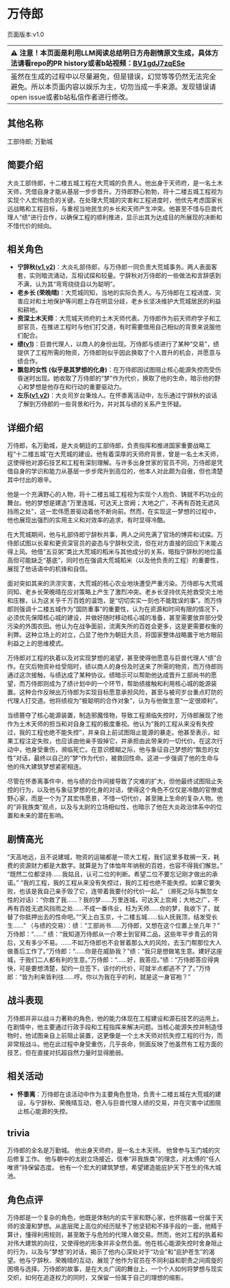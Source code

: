 # 万侍郎
页面版本:v1.0
 

| :warning: 注意！本页面是利用LLM阅读总结明日方舟剧情原文生成，具体方法请看repo的PR history或者b站视频：[BV1gdJ7zqESe](https://www.bilibili.com/video/BV1gdJ7zqESe/)         |
|:----------------------------|
| 虽然在生成的过程中以尽量避免，但是错误，幻觉等等仍然无法完全避免。所以本页面内容以娱乐为主，切勿当成一手来源。发现错误请open issue或者b站私信作者进行修改。|



## 其他名称
工部侍郎; 万勤城
## 简要介绍
大炎工部侍郎，十二楼五城工程在大荒城的负责人。他出身于天师府，是一名土木天师，凭借自身才能从基层一步步晋升。万侍郎野心勃勃，将十二楼五城工程视为实现个人宏伟抱负的关键。在处理大荒城的灾害和工程进度时，他优先考虑国家长远战略和工程目标，与重视当地民生的乡长和天师产生冲突。他甚至不惜与巨兽代理人“绩”进行合作，以确保工程的顺利推进，显示出其为达成目的所展现的决断和不惜代价的倾向。
## 相关角色
-   **宁辞秋([v1](extended_char_ning_ci_qiu.md),[v2](../char_v3/extended_char_ning_ci_qiu.md))**：大炎礼部侍郎，与万侍郎一同负责大荒城事务。两人表面客套，实则暗流涌动，互相试探和较量。宁辞秋对万侍郎的一些做法和言辞感到不满，认为其“弯弯绕绕自以为聪明”。
-   **老乡长 (荣晚晴)**：大荒城同知，当地的实际负责人。与万侍郎在工程进度、灾害应对和土地保护等问题上存在明显分歧，老乡长坚决维护大荒城居民的利益和耕地。
-   **资深土木天师**：大荒城天师府的土木天师代表。万侍郎作为前天师府学子和工部官员，在推进工程时与他们打交道，有时需要借用自己相似的背景来说服他们配合。
-   **绩([v1](extended_char_ji.md))**：巨兽代理人，以商人的身份出现。万侍郎与绩进行了某种“交易”，绩提供了工程所需的物资，万侍郎则似乎因此换取了个人晋升的机会，并愿意与绩合作。
-   **飘忽的女性 (似乎是其梦想的化身)**：在万侍郎因试图阻止核心能源失控而受伤昏迷时出现。她收取了万侍郎的“梦”作为代价，换取了他的生命，暗示他的野心和梦想是他存在和行动的重要驱动力。
-   **左乐([v1](char_4121_zuole.md),[v2](../char_v3/char_4121_zuole.md))**：大炎司岁台秉烛人。在怀黍离活动中，左乐通过宁辞秋的谈话了解到万侍郎的一些背景和行为，并对其与绩的关系产生怀疑。
## 详细介绍
万侍郎，名万勤城，是大炎朝廷的工部侍郎，负责指挥和推进国家重要战略工程“十二楼五城”在大荒城的建设。他有着深厚的天师府背景，曾是一名土木天师，这使得他对源石技艺和工程有深刻理解。与许多出身世家的官员不同，万侍郎是凭借自身的学识和能力从基层一步步爬升到高位的，他本人对此颇为自傲，但也清楚其中付出的艰辛。

他是一个充满野心的人物，将十二楼五城工程视为实现个人抱负、铸就不朽功业的舞台。他的梦想是建造“万里连城，可达天上宫阙；大地之广，不再有百姓无遮风挡雨之处”，这一宏伟愿景驱动着他不断向前。然而，在实现这一梦想的过程中，他也展现出强烈的实用主义和对效率的追求，有时显得冷酷。

在大荒城期间，他与礼部侍郎宁辞秋共事，两人之间充满了官场的博弈和试探。万侍郎试图以长辈和更资深官员的姿态与宁辞秋交流，但在对方直接的回应下未能占得上风。他借“五豆粥”类比大荒城的稻米与其他成分的关系，暗指宁辞秋的地位虽高但可能缺乏“基底”，同时也在强调大荒城稻米（以及他负责的工程）的重要性，展现了他话语中的机锋和自信。

面对突如其来的洪涝灾害，大荒城的核心农业地块遭受严重污染。万侍郎与大荒城同知、老乡长荣晚晴在应对策略上产生了激烈冲突。老乡长坚持优先抢救受灾土地和庄稼，认为这关乎千万百姓的温饱，是“切切实实一刻也不能耽误的事”。而万侍郎则强调十二楼五城作为“国防重事”的重要性，认为在资源和时间有限的情况下，必须优先保障核心城的建设，并做好随时移动核心城的准备，甚至需要放弃部分受污染的外围农田。他认为在战争面前，流离失所的百姓会更多，这是更需要权衡的利弊。这种立场上的对立，凸显了他作为朝廷大员，将国家整体战略置于地方眼前利益之上的思维模式。

万侍郎对工程的执着以及对实现梦想的渴望，甚至使得他愿意与巨兽代理人“绩”合作。在灾后物资补给受阻时，绩以商人的身份及时送来了所需的物资，而万侍郎则通过这次接触，与绩达成了某种协议。绩暗示可以帮助他达成晋升工部尚书的愿望，而万侍郎则成为了绩计划中的一个环节，帮助绩接触和利用核心城的能源装置。这种合作反映出万侍郎为实现目标愿意承担风险，甚至与被司岁台重点盯防的代理人打交道。他将绩视为“极聪明的合作对象”，认为与他做生意“一定很顺利”。

当绩篡夺了核心能源装置，制造邪魔怪物，导致工程濒临失控时，万侍郎展现了他作为土木天师的担当和对自身工程的极度重视。他认为“我的工程从来没有失控过，我的工程也绝不能失控”，并亲自上前试图阻止能源的暴走。他甚至表示，如果工程注定失败，也应该由他亲手毁掉它，并承担由此带来的一切代价。在这次行动中，他身受重伤，濒临死亡。在意识模糊之际，他与象征自己梦想的“飘忽的女性”对话，最终以自己的“梦”作为代价，被救回性命。这进一步强调了他的生命与他的伟大建筑梦想紧密相连。

尽管在怀黍离事件中，他与绩的合作间接导致了灾难的扩大，但他最终试图阻止失控的行为，以及他与象征梦想的化身的对话，使得这个角色不仅仅是冷酷的官僚或野心家，而是一个为了其宏伟愿景，不惜一切代价，甚至赌上生命的复杂人物。他的“非我族类”观点，以及与太尉的立场相似性，也暗示了他在大炎政治体系中的位置和未来的潜在影响。
## 剧情高光
“天高地远，且不说建城，物资的运输都是一项大工程，我们这里多耽搁一天，耗费的资源财力都是大数字。就算是为了体恤年年纳税的百姓，也容不得我们懈怠。”
“既然二位都坚持......我姑且，认可二位的判断。希望二位不要忘记刚才做出的承诺。”
“我的工程，我的工程从来没有失控过，我的工程也绝不能失控。如果它要失败，也该是我自己亲手毁了它，连带着我要付的代价一起。”
（濒死之际与飘忽女性的对话）：“你救了我......？我的梦......万里连城，可达天上宫阙；大地之广，不再有百姓无遮风挡雨之处......不成一番伟业，枉为天师......你的梦，我收下了，就替了你抵押出去的性命吧。”“天上白玉京，十二楼五城......仙人抚我顶，结发受长生......”
（与绩的交易）：绩：“工部尚书......万侍郎，又想在这个位置上坐几年？” 万侍郎：“......” 绩：“我知道万侍郎从一介寒士到官拜二品，这些年平步青云的背后，又有多少不易。......不如万侍郎也不会冒着那么大的风险，去玉门帮那位大人做善后工作了。”万侍郎：“......你是在威胁我？”绩：“我只是想做笔生意。建好这座城，于我们二人都有利的生意。”万侍郎：“......好，我答应。”绩：“万侍郎答应得爽快，可是要想清楚，契约一旦签下，该付的代价，可就半点都逃不了了。”万侍郎：“皆为利来皆利往......哼。你以为我在乎的利，就是这一身官袍？”
## 战斗表现
万侍郎并非以战斗力著称的角色，他的能力体现在工程建设和源石技艺的运用上。在剧情中，他主要通过行政手段和工程指挥来解决问题。当核心能源失控并制造怪物时，他试图亲自上前阻止装置，这更像是一个土木天师对抗失控工程的行为，而非常规战斗。他在此过程中身受重伤，几乎丧命，侧面反映了他虽然有工程方面的技艺，但在直接对抗超自然力量时显得脆弱。
## 相关活动
-   **怀黍离**：万侍郎在该活动中作为主要角色登场，负责十二楼五城在大荒城的建设，与宁辞秋、荣晚晴互动，卷入与巨兽代理人绩的交易，并在灾害中试图阻止核心能源的失控。
## trivia
万侍郎的全名是万勤城。
他出身天师府，是一名土木天师。
他曾参与玉门城的灾后修复工作。
他与朝中的太尉立场接近，信奉“非我族类”的理念，对太傅的“任人唯贤”持保留态度。
他有一个宏大的建筑梦想，希望建造能庇护天下苍生的伟大城池。
## 角色点评
万侍郎是一个复杂的角色，他既是体制内的实干家和野心家，也怀揣着一份属于天师的浪漫和梦想。从底层爬上高位的经历赋予了他坚韧和不择手段的一面，他精于算计，懂得利用规则，甚至敢于与危险的代理人做交易。然而，他对工程的执着和对伟大建筑的向往，又使得他的形象并非全然负面。他在核心能源失控时舍身阻止的行为，以及与“梦想”的对话，揭示了他内心深处对于“功业”和“庇护苍生”的渴望。他与宁辞秋、荣晚晴的互动，展现了他作为官员在不同利益和职责之间周旋的困境与选择。万侍郎的故事，是在大炎广阔的舞台上，一个个人如何将梦想与现实交织，如何在追逐权力的同时，又保留一份属于自己的理想的缩影。